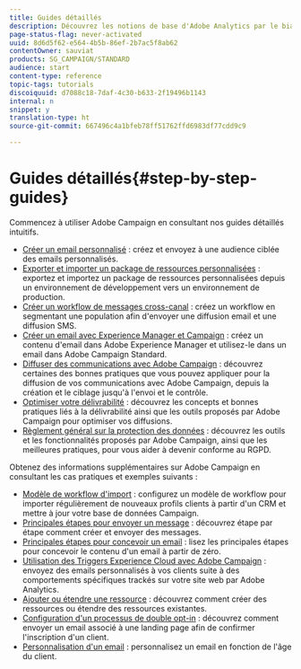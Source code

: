 ```yaml
---
title: Guides détaillés
description: Découvrez les notions de base d'Adobe Analytics par le biais de procédures détaillées simples et tirez parti de la puissance de la solution.
page-status-flag: never-activated
uuid: 8d6d5f62-e564-4b5b-86ef-2b7ac5f8ab62
contentOwner: sauviat
products: SG_CAMPAIGN/STANDARD
audience: start
content-type: reference
topic-tags: tutorials
discoiquuid: d7088c18-7daf-4c30-b633-2f19496b1143
internal: n
snippet: y
translation-type: ht
source-git-commit: 667496c4a1bfeb78ff51762ffd6983df77cdd9c9

---
```



# Guides détaillés{#step-by-step-guides}

Commencez à utiliser Adobe Campaign en consultant nos guides détaillés intuitifs.

* [Créer un email personnalisé](https://helpx.adobe.com/fr/campaign/kb/acs-get-started-with-emails.html) : créez et envoyez à une audience ciblée des emails personnalisés.
* [Exporter et importer un package de ressources personnalisées](https://docs.campaign.adobe.com/doc/standard/getting_started/fr/ACS_ImportExport.html) : exportez et importez un package de ressources personnalisées depuis un environnement de développement vers un environnement de production.
* [Créer un workflow de messages cross-canal](../../automating/using/workflow-cross-channel-delivery.md) : créez un workflow en segmentant une population afin d&#39;envoyer une diffusion email et une diffusion SMS.
* [Créer un email avec Experience Manager et Campaign](https://docs.campaign.adobe.com/doc/standard/getting_started/fr/ACS_AEM.html) : créez un contenu d&#39;email dans Adobe Experience Manager et utilisez-le dans un email dans Adobe Campaign Standard.
* [Diffuser des communications avec Adobe Campaign](https://helpx.adobe.com/fr/campaign/kb/delivery-best-practices.html) : découvrez certaines des bonnes pratiques que vous pouvez appliquer pour la diffusion de vos communications avec Adobe Campaign, depuis la création et le ciblage jusqu&#39;à l&#39;envoi et le contrôle.
* [Optimiser votre délivrabilité](../../sending/using/about-deliverability.md) : découvrez les concepts et bonnes pratiques liés à la délivrabilité ainsi que les outils proposés par Adobe Campaign pour optimiser vos diffusions.
* [Règlement général sur la protection des données](https://docs.campaign.adobe.com/doc/standard/getting_started/fr/ACS_GDPR.html) : découvrez les outils et les fonctionnalités proposés par Adobe Campaign, ainsi que les meilleures pratiques, pour vous aider à devenir conforme au RGPD.

Obtenez des informations supplémentaires sur Adobe Campaign en consultant les cas pratiques et exemples suivants :

* [Modèle de workflow d&#39;import](../../automating/using/importing-data.md#example--import-workflow-template) : configurez un modèle de workflow pour importer régulièrement de nouveaux profils clients à partir d&#39;un CRM et mettre à jour votre base de données Campaign.
* [Principales étapes pour envoyer un message](../../channels/using/key-steps-to-send-a-message.md) : découvrez étape par étape comment créer et envoyer des messages.
* [Principales étapes pour concevoir un email](../../designing/using/designing-from-scratch.md#designing-an-email-content-from-scratch) : lisez les principales étapes pour concevoir le contenu d&#39;un email à partir de zéro.
* [Utilisation des Triggers Experience Cloud avec Adobe Campaign](../../integrating/using/abandonment-triggers-use-cases.md) : envoyez des emails personnalisés à vos clients suite à des comportements spécifiques trackés sur votre site web par Adobe Analytics.
* [Ajouter ou étendre une ressource](../../developing/using/key-steps-to-add-a-resource.md) : découvrez comment créer des ressources ou étendre des ressources existantes.
* [Configuration d&#39;un processus de double opt-in](../../channels/using/setting-up-a-double-opt-in-process.md) : découvrez comment envoyer un email associé à une landing page afin de confirmer l&#39;inscription d&#39;un client.
* [Personnalisation d&#39;un email](../../designing/using/personalization.md#example-email-personalization) : personnalisez un email en fonction de l&#39;âge du client.

